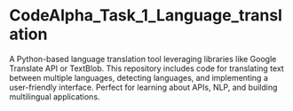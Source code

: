 # CodeAlpha_Task_1_Language_translation
A Python-based language translation tool leveraging libraries like Google Translate API or TextBlob. This repository includes code for translating text between multiple languages, detecting languages, and implementing a user-friendly interface. Perfect for learning about APIs, NLP, and building multilingual applications.
